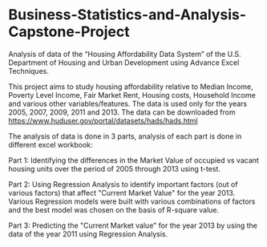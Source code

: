 # Business-Statistics-and-Analysis-Capstone-Project
Analysis of data of the “Housing Affordability Data System” of the U.S. Department of Housing and Urban Development using Advance Excel Techniques. 

This project aims to study housing affordability relative to Median Income, Poverty Level Income, Fair Market Rent, Housing costs, Household Income and various other variables/features. 
The data is used only for the years 2005, 2007, 2009, 2011 and 2013.
The data can be downloaded from https://www.huduser.gov/portal/datasets/hads/hads.html

The analysis of data is done in 3 parts, analysis of each part is done in different excel workbook:

Part 1: Identifying the differences in the Market Value of occupied vs vacant housing units over the period of 2005 through 2013 using t-test.

Part 2: Using Regression Analysis to identify important factors (out of various factors) that affect "Current Market Value" for the year 2013. Various Regression models were built with various combinations of factors and the best model was chosen on the basis of R-square value.

Part 3: Predicting the "Current Market value" for the year 2013 by using the data of the year 2011 using Regression Analysis.
